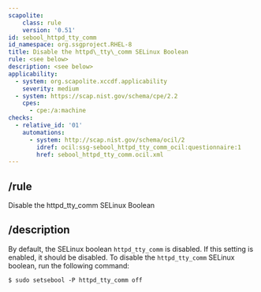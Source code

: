 ```yaml
---
scapolite:
    class: rule
    version: '0.51'
id: sebool_httpd_tty_comm
id_namespace: org.ssgproject.RHEL-8
title: Disable the httpd\_tty\_comm SELinux Boolean
rule: <see below>
description: <see below>
applicability:
  - system: org.scapolite.xccdf.applicability
    severity: medium
  - system: https://scap.nist.gov/schema/cpe/2.2
    cpes:
      - cpe:/a:machine
checks:
  - relative_id: '01'
    automations:
      - system: http://scap.nist.gov/schema/ocil/2
        idref: ocil:ssg-sebool_httpd_tty_comm_ocil:questionnaire:1
        href: sebool_httpd_tty_comm.ocil.xml
---
```



## /rule

Disable the httpd\_tty\_comm SELinux Boolean

## /description

By
default, the SELinux boolean `httpd_tty_comm` is disabled. If this
setting is enabled, it should be disabled. To disable the
`httpd_tty_comm` SELinux boolean, run the following command:

``` 
$ sudo setsebool -P httpd_tty_comm off
```
